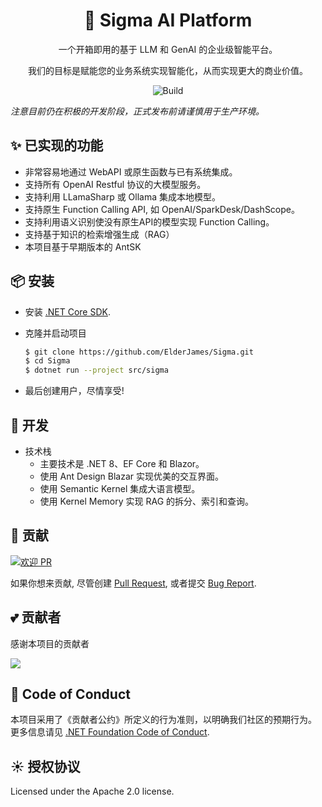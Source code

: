 <h1 align="center">🤖 Sigma AI Platform</h1>

<div align="center">

一个开箱即用的基于 LLM 和 GenAI 的企业级智能平台。

我们的目标是赋能您的业务系统实现智能化，从而实现更大的商业价值。

![Build](https://img.shields.io/github/actions/workflow/status/ElderJames/Sigma/dotnet.yml?style=flat-square)

</div>

*注意目前仍在积极的开发阶段，正式发布前请谨慎用于生产环境。*

## ✨ 已实现的功能

- 非常容易地通过 WebAPI 或原生函数与已有系统集成。
- 支持所有 OpenAI Restful 协议的大模型服务。
- 支持利用 LLamaSharp 或 Ollama 集成本地模型。
- 支持原生 Function Calling API, 如 OpenAI/SparkDesk/DashScope。
- 支持利用语义识别使没有原生API的模型实现 Function Calling。
- 支持基于知识的检索增强生成（RAG）
- 本项目基于早期版本的 AntSK

## 📦 安装


- 安装 [.NET Core SDK](https://dotnet.microsoft.com/download/dotnet-core/8.0?WT.mc_id=DT-MVP-5003987).

- 克隆并启动项目

  ```bash
  $ git clone https://github.com/ElderJames/Sigma.git
  $ cd Sigma
  $ dotnet run --project src/sigma
  ```

- 最后创建用户，尽情享受!

## 🔨 开发

- 技术栈
  - 主要技术是 .NET 8、EF Core 和 Blazor。
  - 使用 Ant Design Blazar 实现优美的交互界面。
  - 使用 Semantic Kernel 集成大语言模型。
  - 使用 Kernel Memory 实现 RAG 的拆分、索引和查询。

## 🤝 贡献

[![欢迎 PR](https://img.shields.io/badge/PRs-welcome-brightgreen.svg?style=flat-square)](https://github.com/ElderJames/Sigma/pulls)

如果你想来贡献, 尽管创建 [Pull Request](https://github.com/ElderJames/Sigma/pulls), 或者提交 [Bug Report](https://github.com/ElderJames/Sigma/issues/new).


## 💕 贡献者

感谢本项目的贡献者

<a href="https://github.com/ElderJames/Sigma/graphs/contributors">
  <img src="https://contrib.rocks/image?repo=ElderJames/Sigma&max=1000&columns=15&anon=1" />
</a>

## 🚨 Code of Conduct

本项目采用了《贡献者公约》所定义的行为准则，以明确我们社区的预期行为。
更多信息请见 [.NET Foundation Code of Conduct](https://dotnetfoundation.org/code-of-conduct).

## ☀️ 授权协议

Licensed under the Apache 2.0 license.